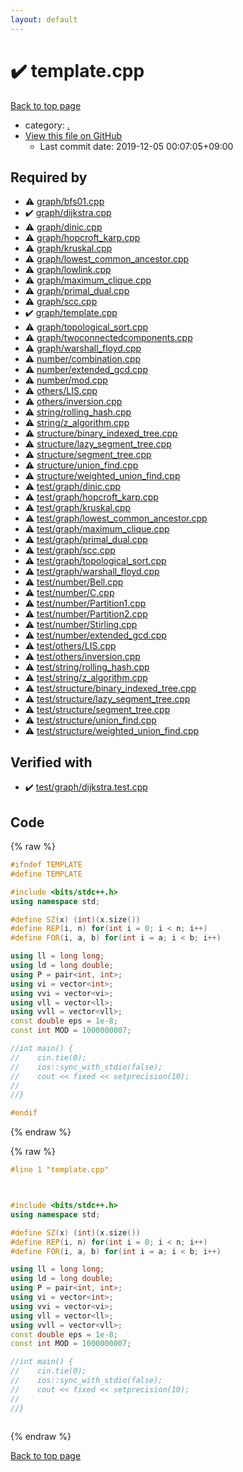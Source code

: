 ```yaml
---
layout: default
---
```


<!-- mathjax config similar to math.stackexchange -->
<script type="text/javascript" async
  src="https://cdnjs.cloudflare.com/ajax/libs/mathjax/2.7.5/MathJax.js?config=TeX-MML-AM_CHTML">
</script>
<script type="text/x-mathjax-config">
  MathJax.Hub.Config({
    TeX: { equationNumbers: { autoNumber: "AMS" }},
    tex2jax: {
      inlineMath: [ ['$','$'] ],
      processEscapes: true
    },
    "HTML-CSS": { matchFontHeight: false },
    displayAlign: "left",
    displayIndent: "2em"
  });
</script>

<script type="text/javascript" src="https://cdnjs.cloudflare.com/ajax/libs/jquery/3.4.1/jquery.min.js"></script>
<script src="https://cdn.jsdelivr.net/npm/jquery-balloon-js@1.1.2/jquery.balloon.min.js" integrity="sha256-ZEYs9VrgAeNuPvs15E39OsyOJaIkXEEt10fzxJ20+2I=" crossorigin="anonymous"></script>
<script type="text/javascript" src="../assets/js/copy-button.js"></script>
<link rel="stylesheet" href="../assets/css/copy-button.css" />


# :heavy_check_mark: template.cpp

<a href="../index.html">Back to top page</a>

* category: <a href="../index.html#5058f1af8388633f609cadb75a75dc9d">.</a>
* <a href="{{ site.github.repository_url }}/blob/master/template.cpp">View this file on GitHub</a>
    - Last commit date: 2019-12-05 00:07:05+09:00




## Required by

* :warning: <a href="graph/bfs01.cpp.html">graph/bfs01.cpp</a>
* :heavy_check_mark: <a href="graph/dijkstra.cpp.html">graph/dijkstra.cpp</a>
* :warning: <a href="graph/dinic.cpp.html">graph/dinic.cpp</a>
* :warning: <a href="graph/hopcroft_karp.cpp.html">graph/hopcroft_karp.cpp</a>
* :warning: <a href="graph/kruskal.cpp.html">graph/kruskal.cpp</a>
* :warning: <a href="graph/lowest_common_ancestor.cpp.html">graph/lowest_common_ancestor.cpp</a>
* :warning: <a href="graph/lowlink.cpp.html">graph/lowlink.cpp</a>
* :warning: <a href="graph/maximum_clique.cpp.html">graph/maximum_clique.cpp</a>
* :warning: <a href="graph/primal_dual.cpp.html">graph/primal_dual.cpp</a>
* :warning: <a href="graph/scc.cpp.html">graph/scc.cpp</a>
* :heavy_check_mark: <a href="graph/template.cpp.html">graph/template.cpp</a>
* :warning: <a href="graph/topological_sort.cpp.html">graph/topological_sort.cpp</a>
* :warning: <a href="graph/twoconnectedcomponents.cpp.html">graph/twoconnectedcomponents.cpp</a>
* :warning: <a href="graph/warshall_floyd.cpp.html">graph/warshall_floyd.cpp</a>
* :warning: <a href="number/combination.cpp.html">number/combination.cpp</a>
* :warning: <a href="number/extended_gcd.cpp.html">number/extended_gcd.cpp</a>
* :warning: <a href="number/mod.cpp.html">number/mod.cpp</a>
* :warning: <a href="others/LIS.cpp.html">others/LIS.cpp</a>
* :warning: <a href="others/inversion.cpp.html">others/inversion.cpp</a>
* :warning: <a href="string/rolling_hash.cpp.html">string/rolling_hash.cpp</a>
* :warning: <a href="string/z_algorithm.cpp.html">string/z_algorithm.cpp</a>
* :warning: <a href="structure/binary_indexed_tree.cpp.html">structure/binary_indexed_tree.cpp</a>
* :warning: <a href="structure/lazy_segment_tree.cpp.html">structure/lazy_segment_tree.cpp</a>
* :warning: <a href="structure/segment_tree.cpp.html">structure/segment_tree.cpp</a>
* :warning: <a href="structure/union_find.cpp.html">structure/union_find.cpp</a>
* :warning: <a href="structure/weighted_union_find.cpp.html">structure/weighted_union_find.cpp</a>
* :warning: <a href="test/graph/dinic.cpp.html">test/graph/dinic.cpp</a>
* :warning: <a href="test/graph/hopcroft_karp.cpp.html">test/graph/hopcroft_karp.cpp</a>
* :warning: <a href="test/graph/kruskal.cpp.html">test/graph/kruskal.cpp</a>
* :warning: <a href="test/graph/lowest_common_ancestor.cpp.html">test/graph/lowest_common_ancestor.cpp</a>
* :warning: <a href="test/graph/maximum_clique.cpp.html">test/graph/maximum_clique.cpp</a>
* :warning: <a href="test/graph/primal_dual.cpp.html">test/graph/primal_dual.cpp</a>
* :warning: <a href="test/graph/scc.cpp.html">test/graph/scc.cpp</a>
* :warning: <a href="test/graph/topological_sort.cpp.html">test/graph/topological_sort.cpp</a>
* :warning: <a href="test/graph/warshall_floyd.cpp.html">test/graph/warshall_floyd.cpp</a>
* :warning: <a href="test/number/Bell.cpp.html">test/number/Bell.cpp</a>
* :warning: <a href="test/number/C.cpp.html">test/number/C.cpp</a>
* :warning: <a href="test/number/Partition1.cpp.html">test/number/Partition1.cpp</a>
* :warning: <a href="test/number/Partition2.cpp.html">test/number/Partition2.cpp</a>
* :warning: <a href="test/number/Stirling.cpp.html">test/number/Stirling.cpp</a>
* :warning: <a href="test/number/extended_gcd.cpp.html">test/number/extended_gcd.cpp</a>
* :warning: <a href="test/others/LIS.cpp.html">test/others/LIS.cpp</a>
* :warning: <a href="test/others/inversion.cpp.html">test/others/inversion.cpp</a>
* :warning: <a href="test/string/rolling_hash.cpp.html">test/string/rolling_hash.cpp</a>
* :warning: <a href="test/string/z_algorithm.cpp.html">test/string/z_algorithm.cpp</a>
* :warning: <a href="test/structure/binary_indexed_tree.cpp.html">test/structure/binary_indexed_tree.cpp</a>
* :warning: <a href="test/structure/lazy_segment_tree.cpp.html">test/structure/lazy_segment_tree.cpp</a>
* :warning: <a href="test/structure/segment_tree.cpp.html">test/structure/segment_tree.cpp</a>
* :warning: <a href="test/structure/union_find.cpp.html">test/structure/union_find.cpp</a>
* :warning: <a href="test/structure/weighted_union_find.cpp.html">test/structure/weighted_union_find.cpp</a>


## Verified with

* :heavy_check_mark: <a href="../verify/test/graph/dijkstra.test.cpp.html">test/graph/dijkstra.test.cpp</a>


## Code

<a id="unbundled"></a>
{% raw %}
```cpp
#ifndef TEMPLATE
#define TEMPLATE

#include <bits/stdc++.h>
using namespace std;

#define SZ(x) (int)(x.size())
#define REP(i, n) for(int i = 0; i < n; i++)
#define FOR(i, a, b) for(int i = a; i < b; i++)

using ll = long long;
using ld = long double;
using P = pair<int, int>;
using vi = vector<int>;
using vvi = vector<vi>;
using vll = vector<ll>;
using vvll = vector<vll>;
const double eps = 1e-8;
const int MOD = 1000000007;

//int main() {
//    cin.tie(0);
//    ios::sync_with_stdio(false);
//    cout << fixed << setprecision(10);
//
//}

#endif

```
{% endraw %}

<a id="bundled"></a>
{% raw %}
```cpp
#line 1 "template.cpp"



#include <bits/stdc++.h>
using namespace std;

#define SZ(x) (int)(x.size())
#define REP(i, n) for(int i = 0; i < n; i++)
#define FOR(i, a, b) for(int i = a; i < b; i++)

using ll = long long;
using ld = long double;
using P = pair<int, int>;
using vi = vector<int>;
using vvi = vector<vi>;
using vll = vector<ll>;
using vvll = vector<vll>;
const double eps = 1e-8;
const int MOD = 1000000007;

//int main() {
//    cin.tie(0);
//    ios::sync_with_stdio(false);
//    cout << fixed << setprecision(10);
//
//}



```
{% endraw %}

<a href="../index.html">Back to top page</a>

